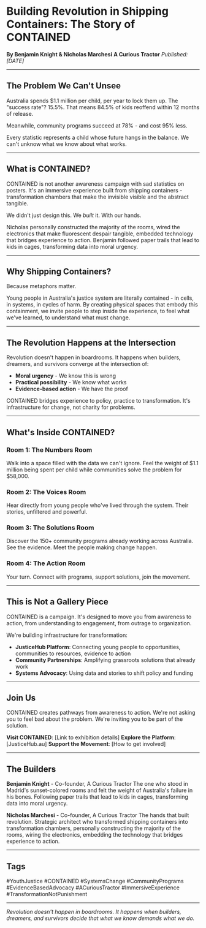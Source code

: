 # Building Revolution in Shipping Containers: The Story of CONTAINED

**By Benjamin Knight & Nicholas Marchesi**
**A Curious Tractor**
*Published: [DATE]*

---

## The Problem We Can't Unsee

Australia spends $1.1 million per child, per year to lock them up. The "success rate"? 15.5%. That means 84.5% of kids reoffend within 12 months of release.

Meanwhile, community programs succeed at 78% - and cost 95% less.

Every statistic represents a child whose future hangs in the balance. We can't unknow what we know about what works.

---

## What is CONTAINED?

CONTAINED is not another awareness campaign with sad statistics on posters. It's an immersive experience built from shipping containers - transformation chambers that make the invisible visible and the abstract tangible.

We didn't just design this. We *built* it. With our hands.

Nicholas personally constructed the majority of the rooms, wired the electronics that make fluorescent despair tangible, embedded technology that bridges experience to action. Benjamin followed paper trails that lead to kids in cages, transforming data into moral urgency.

---

## Why Shipping Containers?

Because metaphors matter.

Young people in Australia's justice system are literally contained - in cells, in systems, in cycles of harm. By creating physical spaces that embody this containment, we invite people to step inside the experience, to feel what we've learned, to understand what must change.

---

## The Revolution Happens at the Intersection

Revolution doesn't happen in boardrooms. It happens when builders, dreamers, and survivors converge at the intersection of:

- **Moral urgency** - We know this is wrong
- **Practical possibility** - We know what works
- **Evidence-based action** - We have the proof

CONTAINED bridges experience to policy, practice to transformation. It's infrastructure for change, not charity for problems.

---

## What's Inside CONTAINED?

### Room 1: The Numbers Room
Walk into a space filled with the data we can't ignore. Feel the weight of $1.1 million being spent per child while communities solve the problem for $58,000.

### Room 2: The Voices Room
Hear directly from young people who've lived through the system. Their stories, unfiltered and powerful.

### Room 3: The Solutions Room
Discover the 150+ community programs already working across Australia. See the evidence. Meet the people making change happen.

### Room 4: The Action Room
Your turn. Connect with programs, support solutions, join the movement.

---

## This is Not a Gallery Piece

CONTAINED is a campaign. It's designed to move you from awareness to action, from understanding to engagement, from outrage to organization.

We're building infrastructure for transformation:
- **JusticeHub Platform**: Connecting young people to opportunities, communities to resources, evidence to action
- **Community Partnerships**: Amplifying grassroots solutions that already work
- **Systems Advocacy**: Using data and stories to shift policy and funding

---

## Join Us

CONTAINED creates pathways from awareness to action. We're not asking you to feel bad about the problem. We're inviting you to be part of the solution.

**Visit CONTAINED**: [Link to exhibition details]
**Explore the Platform**: [JusticeHub.au]
**Support the Movement**: [How to get involved]

---

## The Builders

**Benjamin Knight** - Co-founder, A Curious Tractor
The one who stood in Madrid's sunset-colored rooms and felt the weight of Australia's failure in his bones. Following paper trails that lead to kids in cages, transforming data into moral urgency.

**Nicholas Marchesi** - Co-founder, A Curious Tractor
The hands that built revolution. Strategic architect who transformed shipping containers into transformation chambers, personally constructing the majority of the rooms, wiring the electronics, embedding the technology that bridges experience to action.

---

## Tags
#YouthJustice #CONTAINED #SystemsChange #CommunityPrograms #EvidenceBasedAdvocacy #ACuriousTractor #ImmersiveExperience #TransformationNotPunishment

---

*Revolution doesn't happen in boardrooms. It happens when builders, dreamers, and survivors decide that what we know demands what we do.*

